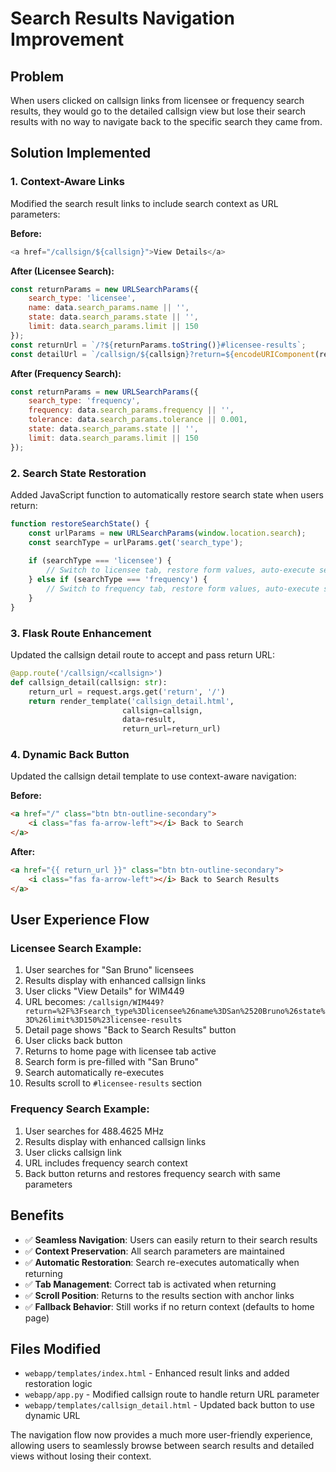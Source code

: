 # Search Results Navigation Improvement

## Problem
When users clicked on callsign links from licensee or frequency search results, they would go to the detailed callsign view but lose their search results with no way to navigate back to the specific search they came from.

## Solution Implemented

### 1. **Context-Aware Links**
Modified the search result links to include search context as URL parameters:

**Before:**
```javascript
<a href="/callsign/${callsign}">View Details</a>
```

**After (Licensee Search):**
```javascript
const returnParams = new URLSearchParams({
    search_type: 'licensee',
    name: data.search_params.name || '',
    state: data.search_params.state || '',
    limit: data.search_params.limit || 150
});
const returnUrl = `/?${returnParams.toString()}#licensee-results`;
const detailUrl = `/callsign/${callsign}?return=${encodeURIComponent(returnUrl)}`;
```

**After (Frequency Search):**
```javascript
const returnParams = new URLSearchParams({
    search_type: 'frequency',
    frequency: data.search_params.frequency || '',
    tolerance: data.search_params.tolerance || 0.001,
    state: data.search_params.state || '',
    limit: data.search_params.limit || 150
});
```

### 2. **Search State Restoration**
Added JavaScript function to automatically restore search state when users return:

```javascript
function restoreSearchState() {
    const urlParams = new URLSearchParams(window.location.search);
    const searchType = urlParams.get('search_type');
    
    if (searchType === 'licensee') {
        // Switch to licensee tab, restore form values, auto-execute search
    } else if (searchType === 'frequency') {
        // Switch to frequency tab, restore form values, auto-execute search
    }
}
```

### 3. **Flask Route Enhancement**
Updated the callsign detail route to accept and pass return URL:

```python
@app.route('/callsign/<callsign>')
def callsign_detail(callsign: str):
    return_url = request.args.get('return', '/')
    return render_template('callsign_detail.html', 
                         callsign=callsign, 
                         data=result, 
                         return_url=return_url)
```

### 4. **Dynamic Back Button**
Updated the callsign detail template to use context-aware navigation:

**Before:**
```html
<a href="/" class="btn btn-outline-secondary">
    <i class="fas fa-arrow-left"></i> Back to Search
</a>
```

**After:**
```html
<a href="{{ return_url }}" class="btn btn-outline-secondary">
    <i class="fas fa-arrow-left"></i> Back to Search Results
</a>
```

## User Experience Flow

### Licensee Search Example:
1. User searches for "San Bruno" licensees
2. Results display with enhanced callsign links
3. User clicks "View Details" for WIM449
4. URL becomes: `/callsign/WIM449?return=%2F%3Fsearch_type%3Dlicensee%26name%3DSan%2520Bruno%26state%3D%26limit%3D150%23licensee-results`
5. Detail page shows "Back to Search Results" button
6. User clicks back button
7. Returns to home page with licensee tab active
8. Search form is pre-filled with "San Bruno"
9. Search automatically re-executes
10. Results scroll to `#licensee-results` section

### Frequency Search Example:
1. User searches for 488.4625 MHz
2. Results display with enhanced callsign links  
3. User clicks callsign link
4. URL includes frequency search context
5. Back button returns and restores frequency search with same parameters

## Benefits
- ✅ **Seamless Navigation**: Users can easily return to their search results
- ✅ **Context Preservation**: All search parameters are maintained
- ✅ **Automatic Restoration**: Search re-executes automatically when returning
- ✅ **Tab Management**: Correct tab is activated when returning
- ✅ **Scroll Position**: Returns to the results section with anchor links
- ✅ **Fallback Behavior**: Still works if no return context (defaults to home page)

## Files Modified
- `webapp/templates/index.html` - Enhanced result links and added restoration logic
- `webapp/app.py` - Modified callsign route to handle return URL parameter
- `webapp/templates/callsign_detail.html` - Updated back button to use dynamic URL

The navigation flow now provides a much more user-friendly experience, allowing users to seamlessly browse between search results and detailed views without losing their context.
